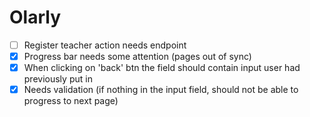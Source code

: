 # Olarly

- [ ] Register teacher action needs endpoint
- [x] Progress bar needs some attention (pages out of sync)
- [x] When clicking on 'back' btn the field should contain input user had previously put in
- [x] Needs validation (if nothing in the input field, should not be able to progress to next page)
